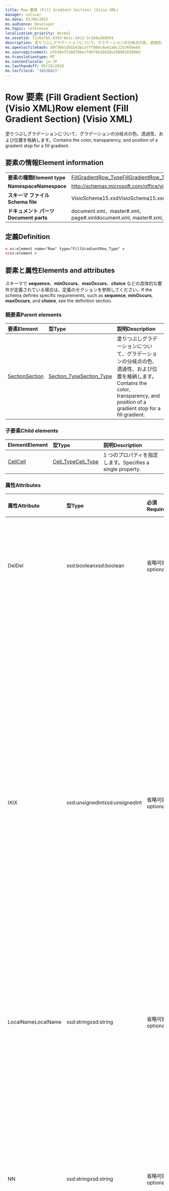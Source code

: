 ```yaml
---
title: Row 要素 (Fill Gradient Section) (Visio XML)
manager: soliver
ms.date: 03/09/2015
ms.audience: Developer
ms.topic: reference
localization_priority: Normal
ms.assetid: f216afb5-4393-6e1c-54c2-3c184a26d934
description: 塗りつぶしグラデーションについて、グラデーションの分岐点の色、透過性、および位置を格納します。
ms.openlocfilehash: d9f3661d91b43bca7ff809c4e41a0c1257660e66
ms.sourcegitcommit: e7b38e37a9d79becfd679e10420a19890165606d
ms.translationtype: MT
ms.contentlocale: ja-JP
ms.lasthandoff: 05/29/2019
ms.locfileid: "34538621"
---
```

# <a name="row-element-fill-gradient-section-visio-xml"></a><span data-ttu-id="b3600-103">Row 要素 (Fill Gradient Section) (Visio XML)</span><span class="sxs-lookup"><span data-stu-id="b3600-103">Row element (Fill Gradient Section) (Visio XML)</span></span>

<span data-ttu-id="b3600-104">塗りつぶしグラデーションについて、グラデーションの分岐点の色、透過性、および位置を格納します。</span><span class="sxs-lookup"><span data-stu-id="b3600-104">Contains the color, transparency, and position of a gradient stop for a fill gradient.</span></span>
  
## <a name="element-information"></a><span data-ttu-id="b3600-105">要素の情報</span><span class="sxs-lookup"><span data-stu-id="b3600-105">Element information</span></span>

|||
|:-----|:-----|
|<span data-ttu-id="b3600-106">**要素の種類**</span><span class="sxs-lookup"><span data-stu-id="b3600-106">**Element type**</span></span> <br/> |[<span data-ttu-id="b3600-107">FillGradientRow_Type</span><span class="sxs-lookup"><span data-stu-id="b3600-107">FillGradientRow_Type</span></span>](fillgradientrow_type-complextypevisio-xml.md) <br/> |
|<span data-ttu-id="b3600-108">**Namespace**</span><span class="sxs-lookup"><span data-stu-id="b3600-108">**Namespace**</span></span> <br/> |http://schemas.microsoft.com/office/visio/2012/main  <br/> |
|<span data-ttu-id="b3600-109">**スキーマ ファイル**</span><span class="sxs-lookup"><span data-stu-id="b3600-109">**Schema file**</span></span> <br/> |<span data-ttu-id="b3600-110">VisioSchema15.xsd</span><span class="sxs-lookup"><span data-stu-id="b3600-110">VisioSchema15.xsd</span></span>  <br/> |
|<span data-ttu-id="b3600-111">**ドキュメント パーツ**</span><span class="sxs-lookup"><span data-stu-id="b3600-111">**Document parts**</span></span> <br/> |<span data-ttu-id="b3600-112">document.xml、master#.xml、page#.xml</span><span class="sxs-lookup"><span data-stu-id="b3600-112">document.xml, master#.xml, page#.xml</span></span>  <br/> |
   
## <a name="definition"></a><span data-ttu-id="b3600-113">定義</span><span class="sxs-lookup"><span data-stu-id="b3600-113">Definition</span></span>

```XML
< xs:element name="Row" type="FillGradientRow_Type" >
</xs:element >
```

## <a name="elements-and-attributes"></a><span data-ttu-id="b3600-114">要素と属性</span><span class="sxs-lookup"><span data-stu-id="b3600-114">Elements and attributes</span></span>

<span data-ttu-id="b3600-115">スキーマで **sequence**、**minOccurs**、**maxOccurs**、**choice** などの具体的な要件が定義されている場合は、定義のセクションを参照してください。</span><span class="sxs-lookup"><span data-stu-id="b3600-115">If the schema defines specific requirements, such as **sequence**, **minOccurs**, **maxOccurs**, and **choice**, see the definition section.</span></span> 
  
### <a name="parent-elements"></a><span data-ttu-id="b3600-116">親要素</span><span class="sxs-lookup"><span data-stu-id="b3600-116">Parent elements</span></span>

|<span data-ttu-id="b3600-117">**要素**</span><span class="sxs-lookup"><span data-stu-id="b3600-117">**Element**</span></span>|<span data-ttu-id="b3600-118">**型**</span><span class="sxs-lookup"><span data-stu-id="b3600-118">**Type**</span></span>|<span data-ttu-id="b3600-119">**説明**</span><span class="sxs-lookup"><span data-stu-id="b3600-119">**Description**</span></span>|
|:-----|:-----|:-----|
|[<span data-ttu-id="b3600-120">Section</span><span class="sxs-lookup"><span data-stu-id="b3600-120">Section</span></span>](section-element-sheet_type-complextypevisio-xml.md) <br/> |[<span data-ttu-id="b3600-121">Section_Type</span><span class="sxs-lookup"><span data-stu-id="b3600-121">Section_Type</span></span>](section_type-complextypevisio-xml.md) <br/> |<span data-ttu-id="b3600-122">塗りつぶしグラデーションについて、グラデーションの分岐点の色、透過性、および位置を格納します。</span><span class="sxs-lookup"><span data-stu-id="b3600-122">Contains the color, transparency, and position of a gradient stop for a fill gradient.</span></span>  <br/> |
   
### <a name="child-elements"></a><span data-ttu-id="b3600-123">子要素</span><span class="sxs-lookup"><span data-stu-id="b3600-123">Child elements</span></span>

|<span data-ttu-id="b3600-124">**Element**</span><span class="sxs-lookup"><span data-stu-id="b3600-124">**Element**</span></span>|<span data-ttu-id="b3600-125">**型**</span><span class="sxs-lookup"><span data-stu-id="b3600-125">**Type**</span></span>|<span data-ttu-id="b3600-126">**説明**</span><span class="sxs-lookup"><span data-stu-id="b3600-126">**Description**</span></span>|
|:-----|:-----|:-----|
|[<span data-ttu-id="b3600-127">Cell</span><span class="sxs-lookup"><span data-stu-id="b3600-127">Cell</span></span>](cell-element-fill-gradient-sectionvisio-xml.md) <br/> |[<span data-ttu-id="b3600-128">Cell_Type</span><span class="sxs-lookup"><span data-stu-id="b3600-128">Cell_Type</span></span>](cell_type-complextypevisio-xml.md) <br/> |<span data-ttu-id="b3600-129">1 つのプロパティを指定します。</span><span class="sxs-lookup"><span data-stu-id="b3600-129">Specifies a single property.</span></span>  <br/> |
   
### <a name="attributes"></a><span data-ttu-id="b3600-130">属性</span><span class="sxs-lookup"><span data-stu-id="b3600-130">Attributes</span></span>

|<span data-ttu-id="b3600-131">**属性**</span><span class="sxs-lookup"><span data-stu-id="b3600-131">**Attribute**</span></span>|<span data-ttu-id="b3600-132">**型**</span><span class="sxs-lookup"><span data-stu-id="b3600-132">**Type**</span></span>|<span data-ttu-id="b3600-133">**必須**</span><span class="sxs-lookup"><span data-stu-id="b3600-133">**Required**</span></span>|<span data-ttu-id="b3600-134">**説明**</span><span class="sxs-lookup"><span data-stu-id="b3600-134">**Description**</span></span>|<span data-ttu-id="b3600-135">**可能な値**</span><span class="sxs-lookup"><span data-stu-id="b3600-135">**Possible values**</span></span>|
|:-----|:-----|:-----|:-----|:-----|
|<span data-ttu-id="b3600-136">Del</span><span class="sxs-lookup"><span data-stu-id="b3600-136">Del</span></span>  <br/> |<span data-ttu-id="b3600-137">xsd:boolean</span><span class="sxs-lookup"><span data-stu-id="b3600-137">xsd:boolean</span></span>  <br/> |<span data-ttu-id="b3600-138">省略可能</span><span class="sxs-lookup"><span data-stu-id="b3600-138">optional</span></span>  <br/> |<span data-ttu-id="b3600-139">それ以外の場合はマスター図形から継承される行が削除されたかどうかを指定します。</span><span class="sxs-lookup"><span data-stu-id="b3600-139">Specifies whether a row that would otherwise be inherited from a master shape has been deleted.</span></span>  <br/> |<span data-ttu-id="b3600-140">xsd:boolean 型の値。</span><span class="sxs-lookup"><span data-stu-id="b3600-140">Values of the xsd:boolean type.</span></span>  <br/> |
|<span data-ttu-id="b3600-141">IX</span><span class="sxs-lookup"><span data-stu-id="b3600-141">IX</span></span>  <br/> |<span data-ttu-id="b3600-142">xsd:unsignedInt</span><span class="sxs-lookup"><span data-stu-id="b3600-142">xsd:unsignedInt</span></span>  <br/> |<span data-ttu-id="b3600-143">省略可能</span><span class="sxs-lookup"><span data-stu-id="b3600-143">optional</span></span>  <br/> |<span data-ttu-id="b3600-144">行の 1 ベースの識別子を指定します。</span><span class="sxs-lookup"><span data-stu-id="b3600-144">Specifies the one-based identifier for the row.</span></span> <span data-ttu-id="b3600-145">これは、同じセクション内の他の識別子よりも長く、unqiue である必要があります。IX 属性は、文字、接続、フィールド、FillGradient、Geometry、Layer、LineGradient、Paragraph、Reviewer、Scratch、および Tabs セクションでのみ使用されます。</span><span class="sxs-lookup"><span data-stu-id="b3600-145">It should be unqiue and greater than other identifiers in the same section.The IX attribute is only used for the Character, Connection, Field, FillGradient, Geometry, Layer, LineGradient, Paragraph, Reviewer, Scratch, and Tabs sections.</span></span> <span data-ttu-id="b3600-146">行には IX 属性または N 属性のいずれかを指定できます。</span><span class="sxs-lookup"><span data-stu-id="b3600-146">A row can only have one of the IX or N attributes.</span></span>  <br/> |<span data-ttu-id="b3600-147">xsd:unsignedInt 型の値。</span><span class="sxs-lookup"><span data-stu-id="b3600-147">Values of the xsd:unsignedInt type.</span></span>  <br/> |
|<span data-ttu-id="b3600-148">LocalName</span><span class="sxs-lookup"><span data-stu-id="b3600-148">LocalName</span></span>  <br/> |<span data-ttu-id="b3600-149">xsd:string</span><span class="sxs-lookup"><span data-stu-id="b3600-149">xsd:string</span></span>  <br/> |<span data-ttu-id="b3600-150">省略可能</span><span class="sxs-lookup"><span data-stu-id="b3600-150">optional</span></span>  <br/> |<span data-ttu-id="b3600-151">行の一意の言語依存の名前を指定します。</span><span class="sxs-lookup"><span data-stu-id="b3600-151">Specifies the unique language-dependent name of the row.</span></span>  <br/> |<span data-ttu-id="b3600-152">xsd:string 型の値。</span><span class="sxs-lookup"><span data-stu-id="b3600-152">Values of the xsd:string type.</span></span>  <br/> |
|<span data-ttu-id="b3600-153">N</span><span class="sxs-lookup"><span data-stu-id="b3600-153">N</span></span>  <br/> |<span data-ttu-id="b3600-154">xsd:string</span><span class="sxs-lookup"><span data-stu-id="b3600-154">xsd:string</span></span>  <br/> |<span data-ttu-id="b3600-155">省略可能</span><span class="sxs-lookup"><span data-stu-id="b3600-155">optional</span></span>  <br/> |<span data-ttu-id="b3600-156">行の一意の言語に依存しない名前を指定します。N 属性は、User、Property、Actions、Control、Connection、Hyperlink、ActionTag セクションにのみ使用されます。</span><span class="sxs-lookup"><span data-stu-id="b3600-156">Specifies the unique language-independent name of the row.The N attribute is only used for the User, Property, Actions, Control, Connection, Hyperlink, and ActionTag sections.</span></span> <span data-ttu-id="b3600-157">行には IX 属性または N 属性のいずれかを指定できます。</span><span class="sxs-lookup"><span data-stu-id="b3600-157">A row can only have one of the IX or N attributes.</span></span>  <br/> |<span data-ttu-id="b3600-158">xsd:string 型の値。</span><span class="sxs-lookup"><span data-stu-id="b3600-158">Values of the xsd:string type.</span></span>  <br/> |
|<span data-ttu-id="b3600-159">T</span><span class="sxs-lookup"><span data-stu-id="b3600-159">T</span></span>  <br/> |<span data-ttu-id="b3600-160">xsd:string</span><span class="sxs-lookup"><span data-stu-id="b3600-160">xsd:string</span></span>  <br/> |<span data-ttu-id="b3600-161">省略可能</span><span class="sxs-lookup"><span data-stu-id="b3600-161">optional</span></span>  <br/> |<span data-ttu-id="b3600-162">行で表され、ジオメトリの視覚化で使用されるジオメトリ パスの種類を指定します。</span><span class="sxs-lookup"><span data-stu-id="b3600-162">Specifies the type of the geometric path represented by the row and used in geometry visualization.</span></span> <span data-ttu-id="b3600-163">T 属性は、[Geometry] セクションにのみ使用されます。</span><span class="sxs-lookup"><span data-stu-id="b3600-163">The T attribute is only used for the Geometry section.</span></span>  <br/> |<span data-ttu-id="b3600-164">xsd:string 型の値。</span><span class="sxs-lookup"><span data-stu-id="b3600-164">Values of the xsd:string type.</span></span>  <br/> |
   

